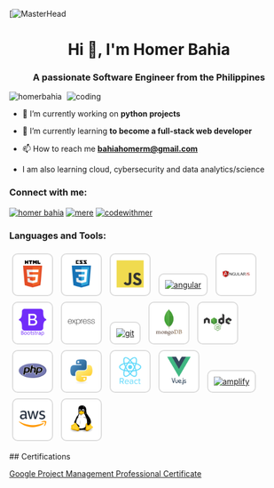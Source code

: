 [![MasterHead](https://c.tenor.com/mGgWY8RkgYMAAAAM/hello-world.gif)
<h1 align="center">Hi 👋, I'm Homer Bahia</h1>
<h3 align="center">A passionate Software Engineer from the Philippines</h3>
<img align="right" alt="coding" width="400" src="https://c.tenor.com/flflC6GFzO8AAAAd/sultan-alrefaei-programmer.gif">

<p align="left"> <img src="https://komarev.com/ghpvc/?username=homerbahia&label=Profile%20views&color=0e75b6&style=flat" alt="homerbahia" /> </p>

- 🔭 I’m currently working on **python projects**

- 🌱 I’m currently learning **to become a full-stack web developer**

- 📫 How to reach me **bahiahomerm@gmail.com**

- I am also learning cloud, cybersecurity and data analytics/science

<h3 align="left">Connect with me:</h3>
<p align="left">
<a href="https://linkedin.com/in/homer bahia" target="blank"><img align="center" src="https://raw.githubusercontent.com/rahuldkjain/github-profile-readme-generator/master/src/images/icons/Social/linked-in-alt.svg" alt="homer bahia" height="30" width="40" /></a>
<a href="https://stackoverflow.com/users/mere" target="blank"><img align="center" src="https://raw.githubusercontent.com/rahuldkjain/github-profile-readme-generator/master/src/images/icons/Social/stack-overflow.svg" alt="mere" height="30" width="40" /></a>
<a href="https://www.leetcode.com/codewithmere" target="blank"><img align="center" src="https://raw.githubusercontent.com/rahuldkjain/github-profile-readme-generator/master/src/images/icons/Social/leet-code.svg" alt="codewithmer" height="30" width="40" /></a>
</p>

<h3 align="left">Languages and Tools:</h3>
<p align="left"> 
  <a href="https://www.w3.org/html/" target="_blank" rel="noreferrer" style="display: inline-block; margin: 5px; border: 2px solid #ddd; border-radius: 10px; background-color: white; padding: 10px;">
    <img src="https://raw.githubusercontent.com/devicons/devicon/master/icons/html5/html5-original-wordmark.svg" alt="html5" width="50" height="50"/> 
  </a> 
  <a href="https://www.w3schools.com/css/" target="_blank" rel="noreferrer" style="display: inline-block; margin: 5px; border: 2px solid #ddd; border-radius: 10px; background-color: white; padding: 10px;">
    <img src="https://raw.githubusercontent.com/devicons/devicon/master/icons/css3/css3-original-wordmark.svg" alt="css3" width="50" height="50"/> 
  </a> 
  <a href="https://developer.mozilla.org/en-US/docs/Web/JavaScript" target="_blank" rel="noreferrer" style="display: inline-block; margin: 5px; border: 2px solid #ddd; border-radius: 10px; background-color: white; padding: 10px;">
    <img src="https://raw.githubusercontent.com/devicons/devicon/master/icons/javascript/javascript-original.svg" alt="javascript" width="50" height="50"/> 
  </a> 
  <a href="https://angular.io" target="_blank" rel="noreferrer" style="display: inline-block; margin: 5px; border: 2px solid #ddd; border-radius: 10px; background-color: white; padding: 10px;">
    <img src="https://angular.io/assets/images/logos/angular/angular.svg" alt="angular" width="50" height="50"/> 
  </a> 
  <a href="https://angular.io" target="_blank" rel="noreferrer" style="display: inline-block; margin: 5px; border: 2px solid #ddd; border-radius: 10px; background-color: white; padding: 10px;">
    <img src="https://raw.githubusercontent.com/devicons/devicon/master/icons/angularjs/angularjs-original-wordmark.svg" alt="angularjs" width="50" height="50"/> 
  </a> 
  <a href="https://getbootstrap.com" target="_blank" rel="noreferrer" style="display: inline-block; margin: 5px; border: 2px solid #ddd; border-radius: 10px; background-color: white; padding: 10px;">
    <img src="https://raw.githubusercontent.com/devicons/devicon/master/icons/bootstrap/bootstrap-plain-wordmark.svg" alt="bootstrap" width="50" height="50"/> 
  </a> 
  <a href="https://expressjs.com" target="_blank" rel="noreferrer" style="display: inline-block; margin: 5px; border: 2px solid #ddd; border-radius: 10px; background-color: white; padding: 10px;">
    <img src="https://raw.githubusercontent.com/devicons/devicon/master/icons/express/express-original-wordmark.svg" alt="express" width="50" height="50"/> 
  </a> 
  <a href="https://git-scm.com/" target="_blank" rel="noreferrer" style="display: inline-block; margin: 5px; border: 2px solid #ddd; border-radius: 10px; background-color: white; padding: 10px;">
    <img src="https://www.vectorlogo.zone/logos/git-scm/git-scm-icon.svg" alt="git" width="50" height="50"/> 
  </a> 
  <a href="https://www.mongodb.com/" target="_blank" rel="noreferrer" style="display: inline-block; margin: 5px; border: 2px solid #ddd; border-radius: 10px; background-color: white; padding: 10px;">
    <img src="https://raw.githubusercontent.com/devicons/devicon/master/icons/mongodb/mongodb-original-wordmark.svg" alt="mongodb" width="50" height="50"/> 
  </a> 
  <a href="https://nodejs.org" target="_blank" rel="noreferrer" style="display: inline-block; margin: 5px; border: 2px solid #ddd; border-radius: 10px; background-color: white; padding: 10px;">
    <img src="https://raw.githubusercontent.com/devicons/devicon/master/icons/nodejs/nodejs-original-wordmark.svg" alt="nodejs" width="50" height="50"/> 
  </a> 
  <a href="https://www.php.net" target="_blank" rel="noreferrer" style="display: inline-block; margin: 5px; border: 2px solid #ddd; border-radius: 10px; background-color: white; padding: 10px;">
    <img src="https://raw.githubusercontent.com/devicons/devicon/master/icons/php/php-original.svg" alt="php" width="50" height="50"/> 
  </a> 
  <a href="https://www.python.org" target="_blank" rel="noreferrer" style="display: inline-block; margin: 5px; border: 2px solid #ddd; border-radius: 10px; background-color: white; padding: 10px;">
    <img src="https://raw.githubusercontent.com/devicons/devicon/master/icons/python/python-original.svg" alt="python" width="50" height="50"/> 
  </a> 
  <a href="https://reactjs.org/" target="_blank" rel="noreferrer" style="display: inline-block; margin: 5px; border: 2px solid #ddd; border-radius: 10px; background-color: white; padding: 10px;">
    <img src="https://raw.githubusercontent.com/devicons/devicon/master/icons/react/react-original-wordmark.svg" alt="react" width="50" height="50"/> 
  </a> 
  <a href="https://vuejs.org/" target="_blank" rel="noreferrer" style="display: inline-block; margin: 5px; border: 2px solid #ddd; border-radius: 10px; background-color: white; padding: 10px;">
    <img src="https://raw.githubusercontent.com/devicons/devicon/master/icons/vuejs/vuejs-original-wordmark.svg" alt="vuejs" width="50" height="50"/> 
  </a> 
  <a href="https://aws.amazon.com/amplify/" target="_blank" rel="noreferrer" style="display: inline-block; margin: 5px; border: 2px solid #ddd; border-radius: 10px; background-color: white; padding: 10px;">
    <img src="https://docs.amplify.aws/assets/logo-dark.svg" alt="amplify" width="50" height="50"/> 
  </a> 
  <a href="https://aws.amazon.com" target="_blank" rel="noreferrer" style="display: inline-block; margin: 5px; border: 2px solid #ddd; border-radius: 10px; background-color: white; padding: 10px;">
    <img src="https://raw.githubusercontent.com/devicons/devicon/master/icons/amazonwebservices/amazonwebservices-original-wordmark.svg" alt="aws" width="50" height="50"/> 
  </a>
  <a href="https://www.linux.org/" target="_blank" rel="noreferrer" style="display: inline-block; margin: 5px; border: 2px solid #ddd; border-radius: 10px; background-color: white; padding: 10px;">
    <img src="https://raw.githubusercontent.com/devicons/devicon/master/icons/linux/linux-original.svg" alt="linux" width="50" height="50"/> 
  </a> 
</p>
## Certifications

[Google Project Management Professional Certificate](https://www.credly.com/badges/719e79ed-0094-42ad-965a-778617923298/public_url)
